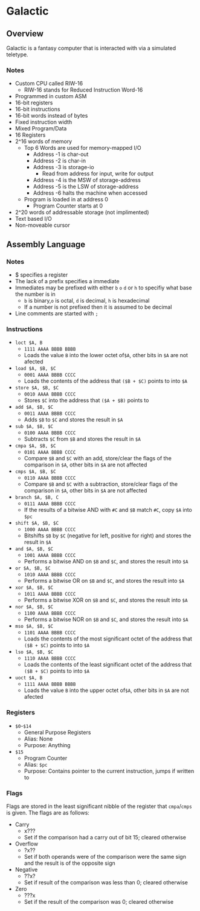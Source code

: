 # Galactic

## Overview
Galactic is a fantasy computer that is interacted with via a simulated teletype.

### Notes
- Custom CPU called RIW-16
	- RIW-16 stands for Reduced Instruction Word-16
- Programmed in custom ASM
- 16-bit registers
- 16-bit instructions
- 16-bit words instead of bytes
- Fixed instruction width
- Mixed Program/Data
- 16 Registers
- 2^16 words of memory
  - Top 6 Words are used for memory-mapped I/O
    - Address -1 is char-out
    - Address -2 is char-in
    - Address -3 is storage-io
      - Read from address for input, write for output
    - Address -4 is the MSW of storage-address
    - Address -5 is the LSW of storage-address
    - Address -6 halts the machine when accessed
  - Program is loaded in at address 0
    - Program Counter starts at 0
- 2^20 words of addressable storage (not implimented)
- Text based I/O
- Non-moveable cursor

## Assembly Language

### Notes
- $ specifies a register
- The lack of a prefix specifies a immediate
- Immediates may be prefixed with either `b` `o` `d` or `h` to specifiy what
  base the number is in
  - `b` is binary,`o` is octal, `d` is decimal, `h` is hexadecimal
  - If a number is not prefixed then it is assumed to be decimal
- Line comments are started with `;`


### Instructions

- `loct $A, B`
  - `1111 AAAA BBBB BBBB`
  - Loads the value `B` into the lower octet of`$A`, other bits in `$A` are
  not afected
- `load $A, $B, $C`
  - `0001 AAAA BBBB CCCC`
  - Loads the contents of the address that `($B + $C)` points to into `$A`
- `store $A, $B, $C`
  - `0010 AAAA BBBB CCCC`
  - Stores `$C` into the address that `($A + $B)` points to
- `add $A, $B, $C`
  - `0011 AAAA BBBB CCCC`
  - Adds `$B` to `$C` and stores the result in `$A`
- `sub $A, $B, $C`
  - `0100 AAAA BBBB CCCC`
  - Subtracts `$C` from `$B` and stores the result in `$A`
- `cmpa $A, $B, $C`
  - `0101 AAAA BBBB CCCC`
  - Compare `$B` and `$C` with an add, store/clear the flags of the
  comparison in `$A`, other bits in `$A` are not affected
- `cmps $A, $B, $C`
  - `0110 AAAA BBBB CCCC`
  - Compare `$B` and `$C` with a subtraction, store/clear flags of the
  comparison in `$A`, other bits in `$A` are not affected
- `branch $A, $B, C`
  - `0111 AAAA BBBB CCCC`
  - If the results of a bitwise AND with `#C` and `$B` match `#C`, copy `$A`
  into `$pc`
- `shift $A, $B, $C`
  - `1000 AAAA BBBB CCCC`
  - Bitshifts `$B` by `$C` (negative for left, positive for right) and stores
  the result in `$A`
- `and $A, $B, $C`
  - `1001 AAAA BBBB CCCC`
  - Performs a bitwise AND on `$B` and `$C`, and stores the result into `$A`
- `or $A, $B, $C`
  - `1010 AAAA BBBB CCCC`
  - Performs a bitwise OR on `$B` and `$C`, and stores the result into `$A`
- `xor $A, $B, $C`
  - `1011 AAAA BBBB CCCC`
  - Performs a bitwise XOR on `$B` and `$C`, and stores the result into `$A`
- `nor $A, $B, $C`
  - `1100 AAAA BBBB CCCC`
  - Performs a bitwise NOR on `$B` and `$C`, and stores the result into `$A`
- `mso $A, $B, $C`
  - `1101 AAAA BBBB CCCC`
  - Loads the contents of the most significant octet of the address that
  `($B + $C)` points to into `$A`
- `lso $A, $B, $C`
  - `1110 AAAA BBBB CCCC`
  - Loads the contents of the least significant octet of the address that
  `($B + $C)` points to into `$A`
- `uoct $A, B`
  - `1111 AAAA BBBB BBBB`
  - Loads the value `B` into the upper octet of`$A`, other bits in `$A` are
  not afected

### Registers

- `$0`-`$14`
  - General Purpose Registers
  - Alias: None
  - Purpose: Anything
- `$15`
  - Program Counter
  - Alias: `$pc`
  - Purpose: Contains pointer to the current instruction, jumps if written to

### Flags

Flags are stored in the least significant nibble of the register that
`cmpa`/`cmps` is given. The flags are as follows:
- Carry
  - x???
  - Set if the comparison had a carry out of bit 15; cleared otherwise
- Overflow
  - ?x??
  - Set if both operands were of the comparison were the same sign and the
  result is of the opposite sign
- Negative
  - ??x?
  - Set if result of the comparison was less than 0; cleared otherwise
- Zero
  - ???x
  - Set if the result of the comparison was 0; cleared otherwise

